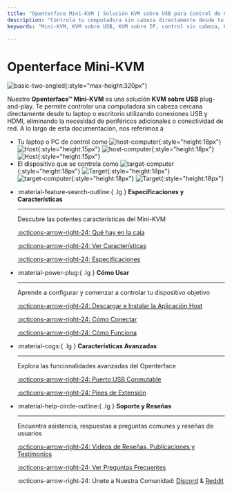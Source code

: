 ```yaml
---
title: "Openterface Mini-KVM | Solución KVM sobre USB para Control de Computadoras Sin Cabeza"
description: "Controla tu computadora sin cabeza directamente desde tu laptop usando Openterface Mini-KVM. Una solución KVM sobre USB plug-and-play con soporte HDMI, sin necesidad de red. Perfecto para desarrolladores, profesionales de TI y estaciones de trabajo remotas."
keywords: "Mini-KVM, KVM sobre USB, KVM sobre IP, control sin cabeza, KVM HDMI, KVM USB, conmutador KVM, consola KVM, adaptador de carrito de choque USB, JetKVM, NanoKVM, KiwiKVM, PiKVM, KVM plug and play, VNC, periféricos de computadora"

---
```


# **Openterface Mini-KVM**

![basic-two-angled](/images/product/basic-two-angled.jpg){:style="max-height:320px"}

Nuestro **Openterface™ Mini-KVM** es una solución **KVM sobre USB** plug-and-play. Te permite controlar una computadora sin cabeza cercana directamente desde tu laptop o escritorio utilizando conexiones USB y HDMI, eliminando la necesidad de periféricos adicionales o conectividad de red. A lo largo de esta documentación, nos referimos a

- Tu laptop o PC de control como ![host-computer](/images/shell-icons/host-computer.svg#only-light){:style="height:18px"} ![Host](/images/shell-icons/host.svg#only-light){:style="height:15px"} ![host-computer](/images/shell-icons/host-computer_1.svg#only-dark){:style="height:18px"} ![Host](/images/shell-icons/host_1.svg#only-dark){:style="height:15px"}
- El dispositivo que se controla como ![target-computer](/images/shell-icons/target-computer.svg#only-light){:style="height:18px"} ![Target](/images/shell-icons/target.svg#only-light){:style="height:18px"} ![target-computer](/images/shell-icons/target-computer_1.svg#only-dark){:style="height:18px"} ![Target](/images/shell-icons/target_1.svg#only-dark){:style="height:18px"}

<div class="grid cards" markdown>

-   :material-feature-search-outline:{ .lg } __Especificaciones y Características__

    ---

    Descubre las potentes características del Mini-KVM

    [:octicons-arrow-right-24: Qué hay en la caja](/product/minikvm/whats-in-the-box/)

    [:octicons-arrow-right-24: Ver Características](/product/minikvm/features)

    [:octicons-arrow-right-24: Especificaciones](/product/minikvm/specifications)

-   :material-power-plug:{ .lg } __Cómo Usar__

    ---

    Aprende a configurar y comenzar a controlar tu dispositivo objetivo

    [:octicons-arrow-right-24: Descargar e Instalar la Aplicación Host](/app)

    [:octicons-arrow-right-24: Cómo Conectar](/product/minikvm/how-to-connect)

    [:octicons-arrow-right-24: Cómo Funciona](/usb-kvm)

-   :material-cogs:{ .lg } __Características Avanzadas__

    ---

    Explora las funcionalidades avanzadas del Openterface

    [:octicons-arrow-right-24: Puerto USB Conmutable](/product/minikvm/usb-switch)

    [:octicons-arrow-right-24: Pines de Extensión](/product/minikvm/extension-pins)

-   :material-help-circle-outline:{ .lg } __Soporte y Reseñas__

    ---

    Encuentra asistencia, respuestas a preguntas comunes y reseñas de usuarios

    [:octicons-arrow-right-24: Videos de Reseñas, Publicaciones y Testimonios](reviews)

    [:octicons-arrow-right-24: Ver Preguntas Frecuentes](/faq)

    :octicons-arrow-right-24: Únete a Nuestra Comunidad: [Discord](/discord) & [Reddit](reddit)
    
</div>